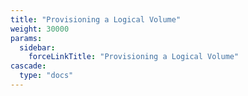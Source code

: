 ```yaml
---
title: "Provisioning a Logical Volume"
weight: 30000
params:
  sidebar:
    forceLinkTitle: "Provisioning a Logical Volume"
cascade:
  type: "docs"
---
```


